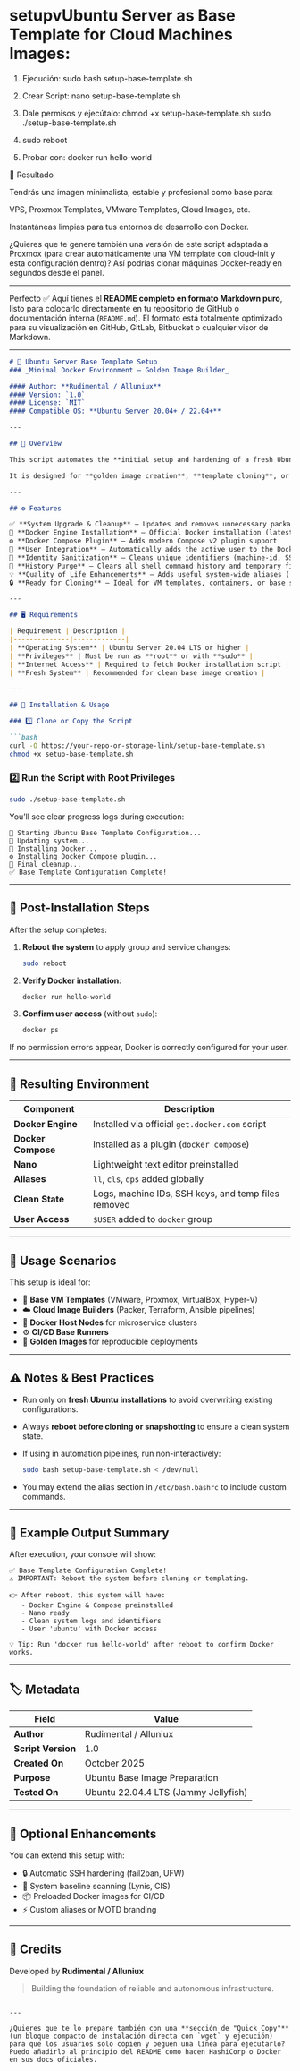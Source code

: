 # setupvUbuntu Server as Base Template for Cloud Machines Images:


1. Ejecución:
  sudo bash setup-base-template.sh

2. Crear Script:
   nano setup-base-template.sh

3. Dale permisos y ejecútalo:
  chmod +x setup-base-template.sh
sudo ./setup-base-template.sh

4. sudo reboot

5. Probar con:
     docker run hello-world



🧩 Resultado

Tendrás una imagen minimalista, estable y profesional como base para:

VPS, Proxmox Templates, VMware Templates, Cloud Images, etc.

Instantáneas limpias para tus entornos de desarrollo con Docker.

¿Quieres que te genere también una versión de este script adaptada a Proxmox (para crear automáticamente una VM template con cloud-init y esta configuración dentro)?
Así podrías clonar máquinas Docker-ready en segundos desde el panel.

___________________________


Perfecto ✅
Aquí tienes el **README completo en formato Markdown puro**, listo para colocarlo directamente en tu repositorio de GitHub o documentación interna (`README.md`).
El formato está totalmente optimizado para su visualización en GitHub, GitLab, Bitbucket o cualquier visor de Markdown.

---

````markdown
# 🧱 Ubuntu Server Base Template Setup  
### _Minimal Docker Environment — Golden Image Builder_

#### Author: **Rudimental / Alluniux**  
#### Version: `1.0`  
#### License: `MIT`  
#### Compatible OS: **Ubuntu Server 20.04+ / 22.04+**

---

## 📘 Overview

This script automates the **initial setup and hardening of a fresh Ubuntu Server installation**, transforming it into a **clean, minimal, and production-ready base template** with **Docker Engine** and **Nano** preinstalled.  

It is designed for **golden image creation**, **template cloning**, or **cloud image pipelines**, ensuring every instance starts from a **standardized, secure, and trace-free baseline**.

---

## ⚙️ Features

✅ **System Upgrade & Cleanup** — Updates and removes unnecessary packages and caches  
🐳 **Docker Engine Installation** — Official Docker installation (latest stable)  
⚙️ **Docker Compose Plugin** — Adds modern Compose v2 plugin support  
👤 **User Integration** — Automatically adds the active user to the Docker group  
🧹 **Identity Sanitization** — Cleans unique identifiers (machine-id, SSH keys, logs)  
🧽 **History Purge** — Clears all shell command history and temporary files  
💡 **Quality of Life Enhancements** — Adds useful system-wide aliases (`ll`, `cls`, `dps`)  
🔒 **Ready for Cloning** — Ideal for VM templates, containers, or base server images  

---

## 🖥️ Requirements

| Requirement | Description |
|--------------|-------------|
| **Operating System** | Ubuntu Server 20.04 LTS or higher |
| **Privileges** | Must be run as **root** or with **sudo** |
| **Internet Access** | Required to fetch Docker installation script |
| **Fresh System** | Recommended for clean base image creation |

---

## 🚀 Installation & Usage

### 1️⃣ Clone or Copy the Script

```bash
curl -O https://your-repo-or-storage-link/setup-base-template.sh
chmod +x setup-base-template.sh
````

### 2️⃣ Run the Script with Root Privileges

```bash
sudo ./setup-base-template.sh
```

You’ll see clear progress logs during execution:

```
🚀 Starting Ubuntu Base Template Configuration...
🔧 Updating system...
🐳 Installing Docker...
⚙️ Installing Docker Compose plugin...
🧩 Final cleanup...
✅ Base Template Configuration Complete!
```

---

## 🔁 Post-Installation Steps

After the setup completes:

1. **Reboot the system** to apply group and service changes:

   ```bash
   sudo reboot
   ```

2. **Verify Docker installation**:

   ```bash
   docker run hello-world
   ```

3. **Confirm user access** (without `sudo`):

   ```bash
   docker ps
   ```

If no permission errors appear, Docker is correctly configured for your user.

---

## 🧩 Resulting Environment

| Component          | Description                                         |
| ------------------ | --------------------------------------------------- |
| **Docker Engine**  | Installed via official `get.docker.com` script      |
| **Docker Compose** | Installed as a plugin (`docker compose`)            |
| **Nano**           | Lightweight text editor preinstalled                |
| **Aliases**        | `ll`, `cls`, `dps` added globally                   |
| **Clean State**    | Logs, machine IDs, SSH keys, and temp files removed |
| **User Access**    | `$USER` added to `docker` group                     |

---

## 🧠 Usage Scenarios

This setup is ideal for:

* 🧱 **Base VM Templates** (VMware, Proxmox, VirtualBox, Hyper-V)
* ☁️ **Cloud Image Builders** (Packer, Terraform, Ansible pipelines)
* 🐳 **Docker Host Nodes** for microservice clusters
* ⚙️ **CI/CD Base Runners**
* 💽 **Golden Images** for reproducible deployments

---

## ⚠️ Notes & Best Practices

* Run only on **fresh Ubuntu installations** to avoid overwriting existing configurations.
* Always **reboot before cloning or snapshotting** to ensure a clean system state.
* If using in automation pipelines, run non-interactively:

  ```bash
  sudo bash setup-base-template.sh < /dev/null
  ```
* You may extend the alias section in `/etc/bash.bashrc` to include custom commands.

---

## 🧾 Example Output Summary

After execution, your console will show:

```
✅ Base Template Configuration Complete!
⚠️ IMPORTANT: Reboot the system before cloning or templating.

👉 After reboot, this system will have:
   - Docker Engine & Compose preinstalled
   - Nano ready
   - Clean system logs and identifiers
   - User 'ubuntu' with Docker access

💡 Tip: Run 'docker run hello-world' after reboot to confirm Docker works.
```

---

## 🏷️ Metadata

| Field              | Value                                |
| ------------------ | ------------------------------------ |
| **Author**         | Rudimental / Alluniux                |
| **Script Version** | 1.0                                  |
| **Created On**     | October 2025                         |
| **Purpose**        | Ubuntu Base Image Preparation        |
| **Tested On**      | Ubuntu 22.04.4 LTS (Jammy Jellyfish) |

---

## 🧰 Optional Enhancements

You can extend this setup with:

* 🔒 Automatic SSH hardening (fail2ban, UFW)
* 🧬 System baseline scanning (Lynis, CIS)
* 📦 Preloaded Docker images for CI/CD
* ⚡ Custom aliases or MOTD branding

---

## 🧡 Credits

Developed by **Rudimental / Alluniux**

> Building the foundation of reliable and autonomous infrastructure.

```

---

¿Quieres que te lo prepare también con una **sección de "Quick Copy"** (un bloque compacto de instalación directa con `wget` y ejecución) para que los usuarios solo copien y peguen una línea para ejecutarlo?  
Puedo añadirlo al principio del README como hacen HashiCorp o Docker en sus docs oficiales.
```


















